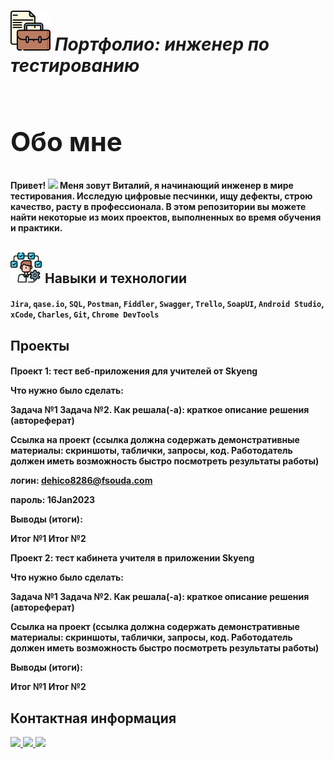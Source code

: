 ~~*<h1> <img src="https://github.com/Proficool/My-portfolio/blob/main/%D0%9F%D0%BE%D1%80%D1%82%D1%84%D0%BE%D0%BB%D0%B8%D0%BE.png" width="64px"/>  Портфолио: инженер по тестированию<h1>*~~
<h2>Обо мне</h2>
<h4>
  Привет!
  <img src="https://media.giphy.com/media/hvRJCLFzcasrR4ia7z/giphy.gif" width="30px"/>
Меня зовут Виталий, я начинающий инженер в мире тестирования. Исследую цифровые песчинки, ищу дефекты, строю качество, расту в профессионала.  В этом репозитории вы можете найти некоторые из моих проектов, выполненных во время обучения и практики.</h4>
<h2><img src="https://github.com/Proficool/My-portfolio/blob/main/%D0%9D%D0%B0%D0%B2%D1%8B%D0%BA%D0%B8.png" width="50px"/>     Навыки и технологии</h2>   


<h4><code>Jira</code>, <code>qase.io</code>, <code>SQL</code>, <code>Postman</code>, <code>Fiddler</code>, <code>Swagger</code>, <code>Trello</code>,
<code>SoapUI</code>, <code>Android Studio</code>, <code>xCode</code>, <code>Charles</code>, <code>Git</code>, <code>Chrome DevTools</code></h4>
 <h2>Проекты</h2> 
 <h4>Проект 1: тест веб-приложения для учителей от Skyeng

Что нужно было сделать:

Задача №1
Задача №2.
Как решала(-а): краткое описание решения (автореферат)

Ссылка на проект (ссылка должна содержать демонстративные материалы: скриншоты, таблички, запросы, код. Работодатель должен иметь возможность быстро посмотреть результаты работы)

логин: dehico8286@fsouda.com

пароль: 16Jan2023

Выводы (итоги):

Итог №1
Итог №2

Проект 2: тест кабинета учителя в приложении Skyeng

Что нужно было сделать:

Задача №1
Задача №2.
Как решала(-а): краткое описание решения (автореферат)

Ссылка на проект (ссылка должна содержать демонстративные материалы: скриншоты, таблички, запросы, код. Работодатель должен иметь возможность быстро посмотреть результаты работы)

Выводы (итоги):

Итог №1
Итог №2 <h4>
<h2>Контактная информация</h2>
<div id="badges">
  <a href="mailto:seamanpunk@gmail.com">
    <img src="https://img.shields.io/badge/gmail-green?style=for-the-badge&logo=gmail&logoColor=white"/>
  </a>
  <a href="https://www.linkedin.com/in/vitaly-popkov-b39bb0287/">
    <img src="https://img.shields.io/badge/LinkedIn-blue?style=for-the-badge&logo=linkedin&logoColor=white"/>
  </a>
  
  <a href="https://www.facebook.com/profile.php?id=100001525276690">
    <img src="https://img.shields.io/badge/Facebook-blue?style=for-the-badge&logo=facebook&logoColor=white"/>
  </a>
</div>
